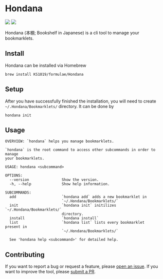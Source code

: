 # Hondana
[![](https://img.shields.io/endpoint?url=https%3A%2F%2Fswiftpackageindex.com%2Fapi%2Fpackages%2FKS1019%2FHondana%2Fbadge%3Ftype%3Dswift-versions)](https://swiftpackageindex.com/KS1019/Hondana)
[![](https://img.shields.io/endpoint?url=https%3A%2F%2Fswiftpackageindex.com%2Fapi%2Fpackages%2FKS1019%2FHondana%2Fbadge%3Ftype%3Dplatforms)](https://swiftpackageindex.com/KS1019/Hondana)

Hondana (本棚; Bookshelf in Japanese) is a cli tool to manage your bookmarklets.

## Install
Hondana can be installed via Homebrew
```shell
brew install KS1019/formulae/Hondana
```

## Setup
After you have successfully finished the installation, you will need to create `~/.Hondana/Bookmarklets/` directory. It can be done by 
```shell
hondana init
```

## Usage
```
OVERVIEW: `hondana` helps you manage bookmarklets.

`hondana` is the root command to access other subcommands in order to manage
your bookmarklets.

USAGE: hondana <subcommand>

OPTIONS:
  --version               Show the version.
  -h, --help              Show help information.

SUBCOMMANDS:
  add                     `hondana add` adds a new bookmarklet in
                          `~/.Hondana/Bookmarklets/`
  init                    `hondana init` initilizes `~/.Hondana/Bookmarklets/`
                          directory.
  install                 `hondana install`
  list                    `hondana list` lists every bookmarklet present in
                          `~/.Hondana/Bookmarklets/`

  See 'hondana help <subcommand>' for detailed help.
```

## Contributing
If you want to report a bug or request a feature, please [open an issue](https://github.com/KS1019/Hondana/issues/new). If you want to improve the tool, please [submit a PR](https://github.com/KS1019/Hondana/pulls).
